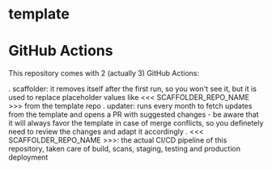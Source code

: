 # template

# GitHub Actions
This repository comes with 2 (actually 3) GitHub Actions:

. scaffolder: it removes itself after the first run, so you won't see it, but it is used to replace placeholder values like <<< SCAFFOLDER_REPO_NAME >>> from the template repo
. updater: runs every month to fetch updates from the template and opens a PR with suggested changes - be aware that it will always favor the template in case of merge conflicts, so you definetely need to review the changes and adapt it accordingly
. <<< SCAFFOLDER_REPO_NAME >>>: the actual CI/CD pipeline of this repository, taken care of build, scans, staging, testing and production deployment
